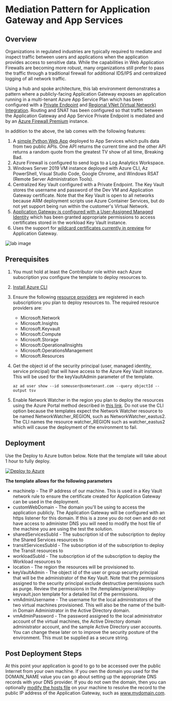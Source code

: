 # Mediation Pattern for Application Gateway and App Services

## Overview
Organizations in regulated industries are typically required to mediate and inspect traffic between users and applications when the application provides access to sensitive data. While the capabilities in Web Application Firewalls are becoming more robust, many organizations still prefer to pass the traffic through a traditional firewall for additional IDS/IPS and centralized logging of all network traffic.

Using a hub and spoke architecture, this lab environment demonstrates a pattern where a publicly-facing Application Gateway exposes an application running in a multi-tenant Azure App Service Plan which has been configured with a [Private Endpoint](https://docs.microsoft.com/en-us/azure/private-link/private-endpoint-overview) and [Regional VNet (Virtual Network) Integration](https://docs.microsoft.com/en-us/azure/app-service/web-sites-integrate-with-vnet#regional-vnet-integration). Routing and SNAT has been configured so that traffic between the Application Gateway and App Service Private Endpoint is mediated and by an [Azure Firewall Premium](https://docs.microsoft.com/en-us/azure/firewall/premium-features) instance.

In addition to the above, the lab comes with the following features:

1. A [simple Python Web App](https://github.com/mattfeltonma/python-sample-web-app) deployed to App Services which pulls data from two public APIs. One API returns the current time and the other API returns a random quote from the greatest TV show of all time, Breaking Bad.
2. Azure Firewall is configured to send logs to a Log Analytics Workspace.
3. Windows Server 2019 VM instance deployed with Azure CLI, Az PowerShell, Visual Studio Code, Google Chrome, and Windows RSAT (Remote Server Administration Tools).
4. Centralized Key Vault configured with a Private Endpoint. The Key Vault stores the username and password of the Dev VM and Application Gateway certificate. Note that the Key Vault is open to all networks because ARM deployment scripts use Azure Container Services, but do not yet support being run within the customer's Virtual Network.
5. [Application Gateway is configured with a User-Assigned Managed Identity](https://docs.microsoft.com/en-us/azure/application-gateway/key-vault-certs) which has been granted appropriate permissions to access certificates stored in the workload Key Vault instance.
7. Uses the support for [wildcard certificates currently in preview](https://docs.microsoft.com/en-us/azure/application-gateway/multiple-site-overview#wildcard-host-names-in-listener-preview) for Application Gateway.

![lab image](https://github.com/mattfeltonma/azure-labs/blob/master/app-gw-app-service-pe/images/lab.png)

## Prerequisites
1. You must hold at least the Contributor role within each Azure subscription you configure the template to deploy resources to. 

2. [Install Azure CLI](https://docs.microsoft.com/en-us/cli/azure/install-azure-cli)

3. Ensure the following [resource providers](https://docs.microsoft.com/en-us/azure/azure-resource-manager/management/resource-providers-and-types) are registered in each subscriptions you plan to deploy resources to. The required resource providers are:

    * Microsoft.Network
    * Microsoft.Insights
    * Microsoft.Keyvault
    * Microsoft.Compute
    * Microsoft.Storage
    * Microsoft.OperationalInsights
    * Microsoft.OperationsManagement
    * Microsoft.Resources
    
4. Get the object id of the security principal (user, managed identity, service principal) that will have access to the Azure Key Vault instance. This will be used for the keyVaultAdmin parameter of the template.

    `az ad user show --id someuser@sometenant.com --query objectId --output tsv`

5. Enable Network Watcher in the region you plan to deploy the resources using the Azure Portal method described in [this link](https://docs.microsoft.com/en-us/azure/network-watcher/network-watcher-create#create-a-network-watcher-in-the-portal). Do not use the CLI option because the templates expect the Network Watcher resource to be named NetworkWatcher_REGION, such as NetworkWatcher_eastus2. The CLI names the resource watcher_REGION such as watcher_eastus2 which will cause the deployment of the environment to fail.

## Deployment
Use the Deploy to Azure button below. Note that the template will take about 1 hour to fully deploy. 

[![Deploy to Azure](https://aka.ms/deploytoazurebutton)](https://portal.azure.com/#create/Microsoft.Template/uri/https%3A%2F%2Fraw.githubusercontent.com%2Fmattfeltonma%2Fazure-labs%2Fmaster%2Fapp-gw-app-service-pe%2Fazuredeploy.json)

**The template allows for the following parameters**
* machineIp - The IP address of our machine. This is used in a Key Vault network rule to ensure the certificate created for Application Gateway can be used in the deployment.
* customWebDomain - The domain you'll be using to access the application publicly. The Application Gateway will be configured with an https listener for this domain. If this is a zone you do not own and do not have access to administer DNS you will need to modify the host file of the machine you are using the test the solution.
* sharedServicesSubId - The subscription id of the subscription to deploy the Shared Services resources to
* transitServicesSubId - The subscription id of the subscription to deploy the Transit resources to
* workloadSubId - The subscription id of the subscription to deploy the Workload resources to 
* location - The region the resources will be provisioned to.
* keyVaultAdmin - The object id of the user or group security principal that will be the administrator of the Key Vault. Note that the permissions assigned to the security principal exclude destructive permissions such as purge. Review the permissions in the /templates/general/deploy-keyvault.json template for a detailed list of the permissions.
* vmAdminUsername - The username for the local administrators of the two virtual machines provisioned. This will also be the name of the built-in Domain Administrator in the Active Directory domain.
* vmAdminPassword - The password assigned to the local administrator account of the virtual machines, the Active Directory domain administrator account, and the sample Active Directory user accounts. You can change these later on to improve the security posture of the environment. This must be supplied as a secure string.

## Post Deployment Steps

At this point your application is good to go to be accessed over the public Internet from your own machine. If you own the domain you used for the DOMAIN_NAME value you can go about setting up the appropriate DNS records with your DNS provider. If you do not own the domain, then you can optionally [modify the hosts file](https://www.groovypost.com/howto/edit-hosts-file-windows-10/) on your machine to resolve the record to the public IP address of the Application Gateway, such as www.mydomain.com.


